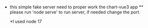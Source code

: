 * this simple fake server need to proper work the chart-vue3 app
  ** please run 'node serve' to run server, if needed change the port.

  *I used node 17
